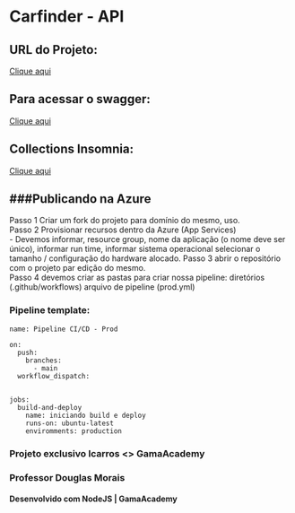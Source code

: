 # Carfinder - API

## URL do Projeto:
[Clique aqui](https://carfinder-api.herokuapp.com/)

## Para acessar o swagger:
[Clique aqui](https://carfinder-api.herokuapp.com/swagger/)

## Collections Insomnia:
[Clique aqui](Insomnia_2022-07-04.yaml)


###Publicando na Azure
------------------------------------------

Passo 1 Criar um fork do projeto para domínio do mesmo, uso.  <br>
Passo 2 Provisionar recursos dentro da Azure (App Services)  <br>
    - Devemos informar, resource group, nome da aplicação (o nome deve ser único), informar run time, informar sistema operacional selecionar o tamanho / configuração do hardware alocado.
Passo 3 abrir o repositório com o projeto par edição do mesmo.   <br>
Passo 4 devemos criar as pastas para criar nossa pipeline: diretórios (.github/workflows) arquivo de pipeline (prod.yml)   <br>


### Pipeline template:

```
name: Pipeline CI/CD - Prod

on:
  push:
    branches:
      - main
  workflow_dispatch:


jobs:
  build-and-deploy
    name: iniciando build e deploy
    runs-on: ubuntu-latest
    enviromments: production
```






### Projeto exclusivo Icarros <> GamaAcademy

### Professor Douglas Morais
#### Desenvolvido com NodeJS | GamaAcademy